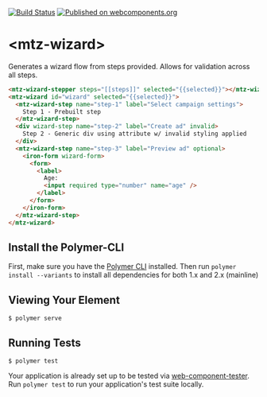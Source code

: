[![Build Status](https://img.shields.io/travis/MaritzSTL/mtz-wizard/master.svg?style=flat-square)](https://travis-ci.org/MaritzSTL/mtz-wizard)
[![Published on webcomponents.org](https://img.shields.io/badge/webcomponents.org-published-blue.svg?style=flat-square)](https://www.webcomponents.org/element/MaritzSTL/mtz-wizard)

# \<mtz-wizard\>
Generates a wizard flow from steps provided. Allows for validation across all steps.

<!--
```
<custom-element-demo>
  <template>
    <link rel="import" href="../iron-form/iron-form.html">
    <link rel="import" href="mtz-wizard.html">
    <link rel="import" href="mtz-wizard-step.html">
    <link rel="import" href="mtz-wizard-stepper.html">
    
    <custom-style>
      <style is="custom-style" include="demo-pages-shared-styles">
        mtz-wizard-stepper {
          font-family: 'Roboto', sans-serif;
        }
      </style>
    </custom-style>

    <next-code-block></next-code-block>
  </template>
</custom-element-demo>
```
-->
```html
<mtz-wizard-stepper steps="[[steps]]" selected="{{selected}}"></mtz-wizard-stepper>
<mtz-wizard id="wizard" selected="{{selected}}">
  <mtz-wizard-step name="step-1" label="Select campaign settings">
    Step 1 - Prebuilt step
  </mtz-wizard-step>
  <div wizard-step name="step-2" label="Create ad" invalid>
    Step 2 - Generic div using attribute w/ invalid styling applied
  </div>
  <mtz-wizard-step name="step-3" label="Preview ad" optional>
    <iron-form wizard-form>
      <form>
        <label>
          Age:
          <input required type="number" name="age" />
        </label>
      </form>
    </iron-form>
  </mtz-wizard-step>
</mtz-wizard>
```

## Install the Polymer-CLI

First, make sure you have the [Polymer CLI](https://www.npmjs.com/package/polymer-cli) installed. Then run `polymer install --variants` to install all dependencies for both 1.x and 2.x (mainline)

## Viewing Your Element

```
$ polymer serve
```

## Running Tests

```
$ polymer test
```

Your application is already set up to be tested via [web-component-tester](https://github.com/Polymer/web-component-tester). Run `polymer test` to run your application's test suite locally.
